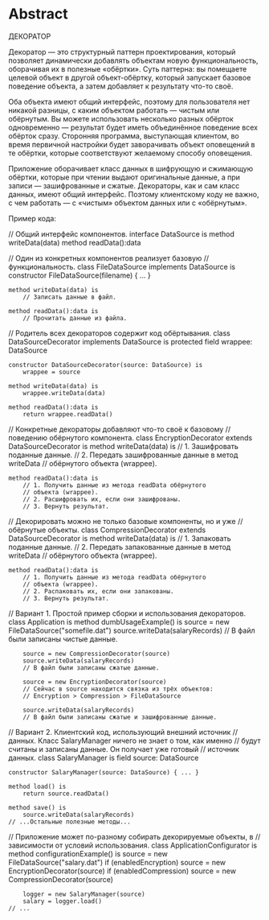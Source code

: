 # Abstract

ДЕКОРАТОР

Декоратор — это структурный паттерн проектирования, который позволяет динамически добавлять объектам новую функциональность, оборачивая их в полезные «обёртки». Суть паттерна: вы помещаете целевой объект в другой объект-обёртку, который запускает базовое поведение объекта, а затем добавляет к результату что-то своё.

Оба объекта имеют общий интерфейс, поэтому для пользователя нет никакой разницы, с каким объектом работать — чистым или обёрнутым. Вы можете использовать несколько разных обёрток одновременно — результат будет иметь объединённое поведение всех обёрток сразу. Сторонняя программа, выступающая клиентом, во время первичной настройки будет заворачивать объект оповещений в те обёртки, которые соответствуют желаемому способу оповещения.

Приложение оборачивает класс данных в шифрующую и сжимающую обёртки, которые при чтении выдают оригинальные данные, а при записи — зашифрованные и сжатые. Декораторы, как и сам класс данных, имеют общий интерфейс. Поэтому клиентскому коду не важно, с чем работать — c «чистым» объектом данных или с «обёрнутым».

Пример кода:

// Общий интерфейс компонентов.
interface DataSource is
    method writeData(data)
    method readData():data

// Один из конкретных компонентов реализует базовую
// функциональность.
class FileDataSource implements DataSource is
    constructor FileDataSource(filename) { ... }

    method writeData(data) is
        // Записать данные в файл.

    method readData():data is
        // Прочитать данные из файла.

// Родитель всех декораторов содержит код обёртывания.
class DataSourceDecorator implements DataSource is
    protected field wrappee: DataSource

    constructor DataSourceDecorator(source: DataSource) is
        wrappee = source

    method writeData(data) is
        wrappee.writeData(data)

    method readData():data is
        return wrappee.readData()

// Конкретные декораторы добавляют что-то своё к базовому
// поведению обёрнутого компонента.
class EncryptionDecorator extends DataSourceDecorator is
    method writeData(data) is
        // 1. Зашифровать поданные данные.
        // 2. Передать зашифрованные данные в метод writeData
        // обёрнутого объекта (wrappee).

    method readData():data is
        // 1. Получить данные из метода readData обёрнутого
        // объекта (wrappee).
        // 2. Расшифровать их, если они зашифрованы.
        // 3. Вернуть результат.

// Декорировать можно не только базовые компоненты, но и уже
// обёрнутые объекты.
class CompressionDecorator extends DataSourceDecorator is
    method writeData(data) is
        // 1. Запаковать поданные данные.
        // 2. Передать запакованные данные в метод writeData
        // обёрнутого объекта (wrappee).

    method readData():data is
        // 1. Получить данные из метода readData обёрнутого
        // объекта (wrappee).
        // 2. Распаковать их, если они запакованы.
        // 3. Вернуть результат.


// Вариант 1. Простой пример сборки и использования декораторов.
class Application is
    method dumbUsageExample() is
        source = new FileDataSource("somefile.dat")
        source.writeData(salaryRecords)
        // В файл были записаны чистые данные.

        source = new CompressionDecorator(source)
        source.writeData(salaryRecords)
        // В файл были записаны сжатые данные.

        source = new EncryptionDecorator(source)
        // Сейчас в source находится связка из трёх объектов:
        // Encryption > Compression > FileDataSource

        source.writeData(salaryRecords)
        // В файл были записаны сжатые и зашифрованные данные.


// Вариант 2. Клиентский код, использующий внешний источник
// данных. Класс SalaryManager ничего не знает о том, как именно
// будут считаны и записаны данные. Он получает уже готовый
// источник данных.
class SalaryManager is
    field source: DataSource

    constructor SalaryManager(source: DataSource) { ... }

    method load() is
        return source.readData()

    method save() is
        source.writeData(salaryRecords)
    // ...Остальные полезные методы...


// Приложение может по-разному собирать декорируемые объекты, в
// зависимости от условий использования.
class ApplicationConfigurator is
    method configurationExample() is
        source = new FileDataSource("salary.dat")
        if (enabledEncryption)
            source = new EncryptionDecorator(source)
        if (enabledCompression)
            source = new CompressionDecorator(source)

        logger = new SalaryManager(source)
        salary = logger.load()
    // ...
